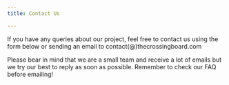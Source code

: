 ```yaml
---
title: Contact Us

---
```

If you have any queries about our project, feel free to contact us using the form below or sending an email to contact(@)thecrossingboard.com

Please bear in mind that we are a small team and receive a lot of emails but we try our best to reply as soon as possible. Remember to check our FAQ before emailing!
